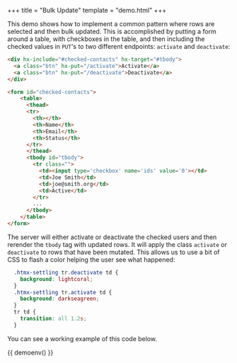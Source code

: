 +++
title = "Bulk Update"
template = "demo.html"
+++
        
This demo shows how to implement a common pattern where rows are selected and then bulk updated.  This is 
accomplished by putting a form around a table, with checkboxes in the table, and then including the checked
values in `PUT`'s to two different endpoints: `activate` and `deactivate`:

```html
<div hx-include="#checked-contacts" hx-target="#tbody">
  <a class="btn" hx-put="/activate">Activate</a>
  <a class="btn" hx-put="/deactivate">Deactivate</a>
</div>

<form id="checked-contacts">
    <table>
      <thead>
      <tr>
        <th></th>
        <th>Name</th>
        <th>Email</th>
        <th>Status</th>
      </tr>
      </thead>
      <tbody id="tbody">
        <tr class="">
          <td><input type='checkbox' name='ids' value='0'></td>
          <td>Joe Smith</td>
          <td>joe@smith.org</td>
          <td>Active</td>
        </tr>
        ...
      </tbody>
    </table>
</form>
```

The server will either activate or deactivate the checked users and then rerender the `tbody` tag with
updated rows.  It will apply the class `activate` or `deactivate` to rows that have been mutated.  This allows
us to use a bit of CSS to flash a color helping the user see what happened:

```css
  .htmx-settling tr.deactivate td {
    background: lightcoral;
  }
  .htmx-settling tr.activate td {
    background: darkseagreen;
  }
  tr td {
    transition: all 1.2s;
  }
```

You can see a working example of this code below.

<style scoped="">
  .htmx-settling tr.deactivate td {
    background: lightcoral;
  }
  .htmx-settling tr.activate td {
    background: darkseagreen;
  }
  tr td {
    transition: all 1.2s;
  }
</style>

{{ demoenv() }}

<script>
    //=========================================================================
    // Fake Server Side Code
    //=========================================================================

    // data
    var dataStore = function(){
      var data = [
        { name: "Joe Smith", email: "joe@smith.org", status: "Active" },
        { name: "Angie MacDowell", email: "angie@macdowell.org", status: "Active" },
        { name: "Fuqua Tarkenton", email: "fuqua@tarkenton.org", status: "Active" },
        { name: "Kim Yee", email: "kim@yee.org", status: "Inactive" }
      ];
      return {
        findContactById : function(id) {
          return data[id];
        },
        allContacts : function() {
          return data;
        }
      }
    }()
    
    function getIds(params) {
      if(params['ids']) {
        if(Array.isArray(params['ids'])) {
          return params['ids'].map(x => parseInt(x))
        } else {
          return [parseInt(params['ids'])];
        }
      } else {
        return [];
      }
    }

    // routes
    init("/demo", function(request){
        return displayUI(dataStore.allContacts());
    });

    onPut("/activate", function(request, params){
        var ids = getIds(params);
        for (var i = 0; i < ids.length; i++) {
          dataStore.findContactById(ids[i])['status'] = 'Active';
        }
        return displayTable(ids, dataStore.allContacts(), 'activate');
    });

    onPut("/deactivate", function (req, params) {
        var ids = getIds(params);
        for (var i = 0; i < ids.length; i++) {
          dataStore.findContactById(ids[i])['status'] = 'Inactive';
        }
        return displayTable(ids, dataStore.allContacts(), 'deactivate');
    });

    // templates
    function displayUI(contacts) {
      return `<h3>Select Rows And Activate Or Deactivate Below<h3>
               <form id="checked-contacts">
                <table>
                  <thead>
                  <tr>
                    <th></th>
                    <th>Name</th>
                    <th>Email</th>
                    <th>Status</th>
                  </tr>
                  </thead>
                  <tbody id="tbody">
                    ${displayTable([], contacts, "")}
                  </tbody>
                </table>
              </form>
              <br/>
              <br/>
              <div hx-include="#checked-contacts" hx-target="#tbody">
                <a class="btn" hx-put="/activate">Activate</a>
                <a class="btn" hx-put="/deactivate">Deactivate</a>
              </div>`
    }
    
    function displayTable(ids, contacts, action) {
      var txt = "";
      for (var i = 0; i < contacts.length; i++) {
        var c = contacts[i];
        txt += `\n<tr class="${ids.includes(i) ? action : ""}">
                  <td><input type='checkbox' name='ids' value='${i}'></td><td>${c.name}</td><td>${c.email}</td><td>${c.status}</td>
                </tr>`
      }
      return txt;
    }
</script>
